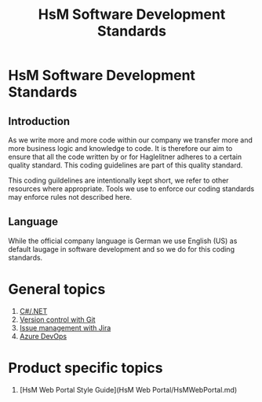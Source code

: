 ﻿---
layout: default
title: HsM Software Development Standards
nav_order: 1
permalink: /
---

# HsM Software Development Standards

## Introduction
As we write more and more code within our company we transfer more and more business logic and knowledge to
code. It is therefore our aim to ensure that all the code written by or for Haglelitner adheres to a certain quality standard. This coding guidelines are part of this quality standard.

This coding guildelines are intentionally kept short, we refer to other resources where appropriate. Tools we use to enforce our coding standards may enforce rules not described here.

## Language
While the official company language is German we use English (US) as default laugage in software development and so we do for this coding standards.

# General topics
1. [C#/.NET](CSharp/CSharp.md)
1. [Version control with Git](Git/Git.md)
1. [Issue management with Jira](Jira/Jira.md)
2. [Azure DevOps](AzureDevOps/DevOps.md)

# Product specific topics
1. [HsM Web Portal Style Guide](HsM Web Portal/HsMWebPortal.md)